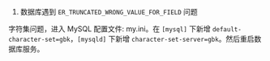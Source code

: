 1. 数据库遇到 `ER_TRUNCATED_WRONG_VALUE_FOR_FIELD` 问题

字符集问题，进入 MySQL 配置文件: my.ini。在 `[mysql]` 下新增 `default-character-set=gbk`，`[mysqld]` 下新增 `character-set-server=gbk`。然后重启数据库服务。